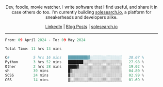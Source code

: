 <p align="center">Dev, foodie, movie watcher. I write software that I find useful, and share it in case others do too. I'm currently building <a href="https://solesearch.io">solesearch.io</a>, a platform for sneakerheads and developers alike.</p>
<p align="center">
  <a href="https://www.linkedin.com/in/peter-rauscher">LinkedIn</a>
  |
  <a href="https://dev.to/peterrauscher">Blog Posts</a>
  |
  <a href="https://solesearch.io">solesearch.io</a>
</p>
<hr/>
<!--START_SECTION:waka-->

```python
From: 09 April 2024 - To: 09 May 2024

Total Time: 11 hrs 13 mins

C#           5 hrs 16 mins   █████████▓░░░░░░░░░░░░░░░   38.07 %
Python       3 hrs 52 mins   ███████░░░░░░░░░░░░░░░░░░   27.98 %
Other        2 hrs 38 mins   ████▓░░░░░░░░░░░░░░░░░░░░   19.02 %
sh           39 mins         █▒░░░░░░░░░░░░░░░░░░░░░░░   04.80 %
SCSS         24 mins         ▓░░░░░░░░░░░░░░░░░░░░░░░░   02.99 %
CSS          14 mins         ▒░░░░░░░░░░░░░░░░░░░░░░░░   01.69 %
```

<!--END_SECTION:waka-->
